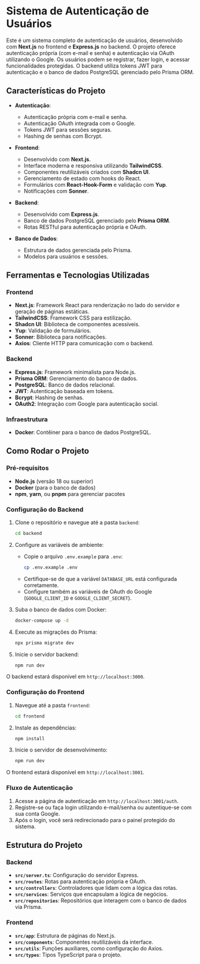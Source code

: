 # Sistema de Autenticação de Usuários

Este é um sistema completo de autenticação de usuários, desenvolvido com **Next.js** no frontend e **Express.js** no backend. O projeto oferece autenticação própria (com e-mail e senha) e autenticação via OAuth utilizando o Google. Os usuários podem se registrar, fazer login, e acessar funcionalidades protegidas. O backend utiliza tokens JWT para autenticação e o banco de dados PostgreSQL gerenciado pelo Prisma ORM.

## Características do Projeto

- **Autenticação**:
  - Autenticação própria com e-mail e senha.
  - Autenticação OAuth integrada com o Google.
  - Tokens JWT para sessões seguras.
  - Hashing de senhas com Bcrypt.

- **Frontend**:
  - Desenvolvido com **Next.js**.
  - Interface moderna e responsiva utilizando **TailwindCSS**.
  - Componentes reutilizáveis criados com **Shadcn UI**.
  - Gerenciamento de estado com hooks do React.
  - Formulários com **React-Hook-Form** e validação com **Yup**.
  - Notificações com **Sonner**.

- **Backend**:
  - Desenvolvido com **Express.js**.
  - Banco de dados PostgreSQL gerenciado pelo **Prisma ORM**.
  - Rotas RESTful para autenticação própria e OAuth.

- **Banco de Dados**:
  - Estrutura de dados gerenciada pelo Prisma.
  - Modelos para usuários e sessões.

## Ferramentas e Tecnologias Utilizadas

### Frontend
- **Next.js**: Framework React para renderização no lado do servidor e geração de páginas estáticas.
- **TailwindCSS**: Framework CSS para estilização.
- **Shadcn UI**: Biblioteca de componentes acessíveis.
- **Yup**: Validação de formulários.
- **Sonner**: Biblioteca para notificações.
- **Axios**: Cliente HTTP para comunicação com o backend.

### Backend
- **Express.js**: Framework minimalista para Node.js.
- **Prisma ORM**: Gerenciamento do banco de dados.
- **PostgreSQL**: Banco de dados relacional.
- **JWT**: Autenticação baseada em tokens.
- **Bcrypt**: Hashing de senhas.
- **OAuth2**: Integração com Google para autenticação social.

### Infraestrutura
- **Docker**: Contêiner para o banco de dados PostgreSQL.

## Como Rodar o Projeto

### Pré-requisitos
- **Node.js** (versão 18 ou superior)
- **Docker** (para o banco de dados)
- **npm**, **yarn**, ou **pnpm** para gerenciar pacotes

### Configuração do Backend

1. Clone o repositório e navegue até a pasta `backend`:
   ```bash
   cd backend
   ```

2. Configure as variáveis de ambiente:
   - Copie o arquivo `.env.example` para `.env`:
     ```bash
     cp .env.example .env
     ```
   - Certifique-se de que a variável `DATABASE_URL` está configurada corretamente.
   - Configure também as variáveis de OAuth do Google (`GOOGLE_CLIENT_ID` e `GOOGLE_CLIENT_SECRET`).

3. Suba o banco de dados com Docker:
   ```bash
   docker-compose up -d
   ```

4. Execute as migrações do Prisma:
   ```bash
   npx prisma migrate dev
   ```

5. Inicie o servidor backend:
   ```bash
   npm run dev
   ```

O backend estará disponível em `http://localhost:3000`.

### Configuração do Frontend

1. Navegue até a pasta `frontend`:
   ```bash
   cd frontend
   ```

2. Instale as dependências:
   ```bash
   npm install
   ```

3. Inicie o servidor de desenvolvimento:
   ```bash
   npm run dev
   ```

O frontend estará disponível em `http://localhost:3001`.

### Fluxo de Autenticação

1. Acesse a página de autenticação em `http://localhost:3001/auth`.
2. Registre-se ou faça login utilizando e-mail/senha ou autentique-se com sua conta Google.
3. Após o login, você será redirecionado para o painel protegido do sistema.

## Estrutura do Projeto

### Backend
- **`src/server.ts`**: Configuração do servidor Express.
- **`src/routes`**: Rotas para autenticação própria e OAuth.
- **`src/controllers`**: Controladores que lidam com a lógica das rotas.
- **`src/services`**: Serviços que encapsulam a lógica de negócios.
- **`src/repositories`**: Repositórios que interagem com o banco de dados via Prisma.

### Frontend
- **`src/app`**: Estrutura de páginas do Next.js.
- **`src/components`**: Componentes reutilizáveis da interface.
- **`src/utils`**: Funções auxiliares, como configuração do Axios.
- **`src/types`**: Tipos TypeScript para o projeto.
